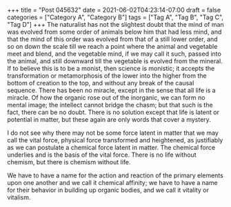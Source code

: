 +++
title = "Post 045632"
date = 2021-06-02T04:23:14-07:00
draft = false
categories = ["Category A", "Category B"]
tags = ["Tag A", "Tag B", "Tag C", "Tag D"]
+++
The naturalist has not the slightest doubt that the mind of man was evolved from some order of animals below him that had less mind, and that the mind of this order was evolved from that of a still lower order, and so on down the scale till we reach a point where the animal and vegetable meet and blend, and the vegetable mind, if we may call it such, passed into the animal, and still downward till the vegetable is evolved from the mineral. If to believe this is to be a monist, then science is monistic; it accepts the transformation or metamorphosis of the lower into the higher from the bottom of creation to the top, and without any break of the causal sequence. There has been no miracle, except in the sense that all life is a miracle. Of how the organic rose out of the inorganic, we can form no mental image; the intellect cannot bridge the chasm; but that such is the fact, there can be no doubt. There is no solution except that life is latent or potential in matter, but these again are only words that cover a mystery.

I do not see why there may not be some force latent in matter that we may call the vital force, physical force transformed and heightened, as justifiably as we can postulate a chemical force latent in matter. The chemical force underlies and is the basis of the vital force. There is no life without chemism, but there is chemism without life.

We have to have a name for the action and reaction of the primary elements upon one another and we call it chemical affinity; we have to have a name for their behavior in building up organic bodies, and we call it vitality or vitalism.
